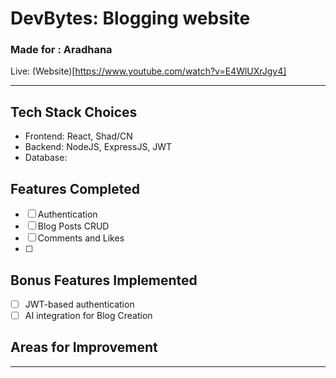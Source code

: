 # DevBytes: Blogging website

### Made for : Aradhana 

Live:  (Website)[https://www.youtube.com/watch?v=E4WlUXrJgy4]

---

## Tech Stack Choices
- Frontend: React, Shad/CN
- Backend: NodeJS, ExpressJS, JWT
- Database: 

## Features Completed
- [ ] Authentication
- [ ] Blog Posts CRUD
- [ ] Comments and Likes
- [ ] 
 

## Bonus Features Implemented
- [ ] JWT-based authentication
- [ ] AI integration for Blog Creation

## Areas for Improvement

---


